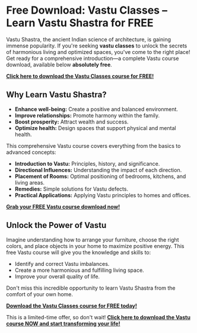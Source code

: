 # Free Download: Vastu Classes – Learn Vastu Shastra for FREE

Vastu Shastra, the ancient Indian science of architecture, is gaining immense popularity. If you're seeking **vastu classes** to unlock the secrets of harmonious living and optimized spaces, you've come to the right place! Get ready for a comprehensive introduction—a complete Vastu course download, available below **absolutely free**.

[**Click here to download the Vastu Classes course for FREE!**](https://udemywork.com/vastu-classes)

## Why Learn Vastu Shastra?

*   **Enhance well-being:** Create a positive and balanced environment.
*   **Improve relationships:** Promote harmony within the family.
*   **Boost prosperity:** Attract wealth and success.
*   **Optimize health:** Design spaces that support physical and mental health.

This comprehensive Vastu course covers everything from the basics to advanced concepts:

*   **Introduction to Vastu:** Principles, history, and significance.
*   **Directional Influences:** Understanding the impact of each direction.
*   **Placement of Rooms:** Optimal positioning of bedrooms, kitchens, and living areas.
*   **Remedies:** Simple solutions for Vastu defects.
*   **Practical Applications:** Applying Vastu principles to homes and offices.

[**Grab your FREE Vastu course download now!**](https://udemywork.com/vastu-classes)

## Unlock the Power of Vastu

Imagine understanding how to arrange your furniture, choose the right colors, and place objects in your home to maximize positive energy. This free Vastu course will give you the knowledge and skills to:

*   Identify and correct Vastu imbalances.
*   Create a more harmonious and fulfilling living space.
*   Improve your overall quality of life.

Don't miss this incredible opportunity to learn Vastu Shastra from the comfort of your own home.

[**Download the Vastu Classes course for FREE today!**](https://udemywork.com/vastu-classes)

This is a limited-time offer, so don't wait! **[Click here to download the Vastu course NOW and start transforming your life!](https://udemywork.com/vastu-classes)**

